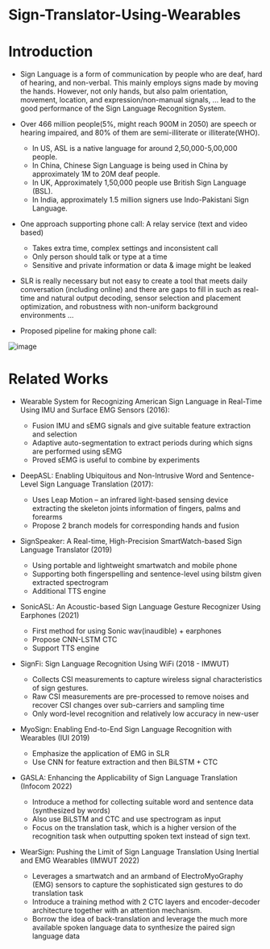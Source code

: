 Sign-Translator-Using-Wearables
=====

# Introduction

- Sign Language is a form of communication by people who are deaf, hard of hearing, and non-verbal. This mainly employs signs made by moving the hands. However, not only hands, but also palm orientation, movement, location, and expression/non-manual signals, ...  lead to the good performance of the Sign Language Recognition System.

- Over 466 million people(5%, might reach 900M in 2050) are speech or hearing impaired, and 80% of them are semi-illiterate or illiterate(WHO).
  - In US, ASL is a native language for around 2,50,000-5,00,000 people. 
  - In China, Chinese Sign Language is being used in China by approximately 1M to 20M deaf people. 
  - In UK, Approximately 1,50,000 people use British Sign Language (BSL).
  - In India, approximately 1.5 million signers use Indo-Pakistani Sign Language.

- One approach supporting phone call: A relay service (text and video based)​
  - Takes extra time, complex settings and inconsistent call ​
  - Only person should talk or type at a time​
  - Sensitive and private information or data & image might be leaked

- SLR is really necessary but not easy to create a tool that meets daily conversation (including online) and there are gaps to fill in such as real-time and natural output decoding, sensor selection and placement optimization, and robustness with non-uniform background environments ...

- Proposed pipeline for making phone call:

![image](https://github.com/manhph2211/Sign-Translator/assets/61444616/68110ed0-4e69-4bca-beb6-5e7f889aca52)

# Related Works

- Wearable System for Recognizing American Sign Language in Real-Time Using IMU and Surface EMG Sensors (2016):
  - Fusion IMU and sEMG signals and give suitable feature extraction and selection 
  - Adaptive auto-segmentation to extract periods during which signs are performed using sEMG
  - Proved sEMG is useful to combine by experiments
    
- DeepASL: Enabling Ubiquitous and Non-Intrusive Word and Sentence-Level Sign Language Translation (2017):
  - Uses Leap Motion – an infrared light-based sensing device extracting the skeleton joints information of fingers, palms and forearms
  - Propose 2 branch models for corresponding hands and fusion 

- SignSpeaker: A Real-time, High-Precision SmartWatch-based Sign Language Translator (2019)
  - Using portable and lightweight smartwatch and mobile phone
  - Supporting both fingerspelling and sentence-level using bilstm given extracted spectrogram
  - Additional TTS engine

- SonicASL: An Acoustic-based Sign Language Gesture Recognizer Using Earphones (2021)
  - First method for using Sonic wav(inaudible) + earphones
  - Propose CNN-LSTM CTC 
  - Support TTS engine

- SignFi: Sign Language Recognition Using WiFi (2018 - IMWUT)
  - Collects CSI measurements to capture wireless signal characteristics of sign gestures. 
  - Raw CSI measurements are pre-processed to remove noises and recover CSI changes over sub-carriers and sampling time
  - Only word-level recognition and relatively low accuracy in new-user
    
- MyoSign: Enabling End-to-End Sign Language Recognition with Wearables (IUI 2019)​
  - Emphasize the application of EMG in SLR
  - Use CNN for feature extraction and then BiLSTM + CTC
    
- GASLA: Enhancing the Applicability of Sign Language Translation (Infocom 2022)​
  - Introduce a method for collecting suitable word and sentence data (synthesized by words)
  - Also use BiLSTM and CTC and use spectrogram as input
  - Focus on the translation task, which is a higher version of the recognition task when outputting spoken text instead of sign text.
    
- WearSign: Pushing the Limit of Sign Language Translation Using Inertial and EMG Wearables (IMWUT 2022)
  - Leverages a smartwatch and an armband of ElectroMyoGraphy (EMG) sensors to capture the sophisticated sign gestures​ to do translation task
  - Introduce a training method with 2 CTC layers and encoder-decoder architecture  together with an attention mechanism.
  - Borrow the idea of back-translation and leverage the much more available spoken language data to synthesize the paired sign language data

